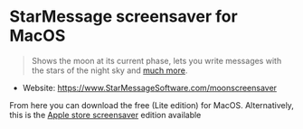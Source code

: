# StarMessage screensaver for MacOS

> Shows the moon at its current phase, lets you write messages with the stars of the night sky and [much more](https://github.com/starmessage/StarMessage-screensaver).

- Website: https://www.StarMessageSoftware.com/moonscreensaver

From here you can download the free (Lite edition) for MacOS.
Alternatively, this is the [Apple store screensaver](https://www.starmessagesoftware.com/moonscreensaver/macos-screen-saver-on-mac-apple-store.html) edition available
